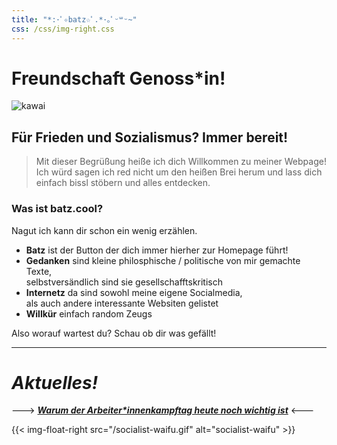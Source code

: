 ```yaml
---
title: "*:･ﾟ✧batz☆ﾟ.*･｡ﾟᵕ꒳ᵕ~"
css: /css/img-right.css
---
```


# Freundschaft Genoss*in!

![kawai](/freundschaft-waifu.jpg)

## Für Frieden und Sozialismus? Immer bereit!

>Mit dieser Begrüßung heiße ich dich Willkommen zu meiner Webpage!  
Ich würd sagen ich red nicht um den heißen Brei herum und lass dich einfach bissl stöbern und alles entdecken.

### Was ist batz.cool?

Nagut ich kann dir schon ein wenig erzählen.
- **Batz** ist der Button der dich immer hierher zur Homepage führt!
- **Gedanken** sind kleine philosphische / politische von mir gemachte Texte,  
selbstversändlich sind sie gesellschafftskritisch
- **Internetz** da sind sowohl meine eigene Socialmedia,  
als auch andere interessante Websiten gelistet
- **Willkür** einfach random Zeugs

Also worauf wartest du? Schau ob dir was gefällt!

***

# ***Aktuelles!***

---> ***[Warum der Arbeiter\*innenkampftag heute noch wichtig ist](./arbeiterinnenkampftag.html)*** <---

{{< img-float-right src="/socialist-waifu.gif" alt="socialist-waifu" >}}
